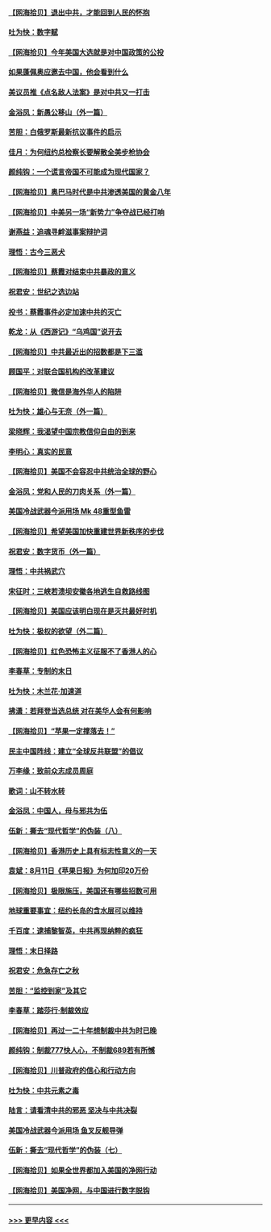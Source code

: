#### [【网海拾贝】退出中共，才能回到人民的怀抱](../pages/nsc993/n12352634.md?t=08250002) 
#### [吐为快：数字赋](../pages/nsc993/n12352317.md?t=08250002) 
#### [【网海拾贝】今年美国大选就是对中国政策的公投](../pages/nsc993/n12350973.md?t=08250002) 
#### [如果蓬佩奥应邀去中国，他会看到什么](../pages/nsc993/n12350945.md?t=08250002) 
#### [美议员推《点名敌人法案》是对中共又一打击](../pages/nsc993/n12350765.md?t=08250002) 
#### [金浴凤：新愚公移山（外一篇）](../pages/nsc993/n12350253.md?t=08250002) 
#### [苦胆：白俄罗斯最新抗议事件的启示](../pages/nsc993/n12349989.md?t=08250002) 
#### [佳月：为何纽约总检察长要解散全美步枪协会](../pages/nsc993/n12349939.md?t=08250002) 
#### [颜纯钩：一个谎言帝国不可能成为现代国家？](../pages/nsc993/n12349898.md?t=08250002) 
#### [【网海拾贝】奥巴马时代是中共渗透美国的黄金八年](../pages/nsc993/n12349284.md?t=08250002) 
#### [【网海拾贝】中美另一场“新势力”争夺战已经打响](../pages/nsc993/n12346998.md?t=08250002) 
#### [谢燕益：追魂寻衅滋事案辩护词](../pages/nsc993/n12346892.md?t=08250002) 
#### [理悟：古今三恶犬](../pages/nsc993/n12345190.md?t=08250002) 
#### [【网海拾贝】蔡霞对结束中共暴政的意义](../pages/nsc993/n12344263.md?t=08250002) 
#### [祝君安：世纪之选边站](../pages/nsc993/n12342382.md?t=08250002) 
#### [投书：蔡霞事件必定加速中共的灭亡](../pages/nsc993/n12341881.md?t=08250002) 
#### [乾龙：从《西游记》“乌鸡国”说开去](../pages/nsc993/n12341690.md?t=08250002) 
#### [【网海拾贝】中共最近出的招数都是下三滥](../pages/nsc993/n12341593.md?t=08250002) 
#### [顾国平：对联合国机构的改革建议](../pages/nsc993/n12339928.md?t=08250002) 
#### [【网海拾贝】微信是海外华人的陷阱](../pages/nsc993/n12338868.md?t=08250002) 
#### [吐为快：雄心与无奈（外一篇）](../pages/nsc993/n12338132.md?t=08250002) 
#### [梁晓辉：我渴望中国宗教信仰自由的到来](../pages/nsc993/n12336657.md?t=08250002) 
#### [李明心：真实的民意](../pages/nsc993/n12336089.md?t=08250002) 
#### [【网海拾贝】美国不会容忍中共统治全球的野心](../pages/nsc993/n12336063.md?t=08250002) 
#### [金浴凤：党和人民的刀肉关系（外一篇）](../pages/nsc993/n12335834.md?t=08250002) 
#### [美国冷战武器今派用场 Mk 48重型鱼雷](../pages/nsc993/n12335354.md?t=08250002) 
#### [【网海拾贝】希望美国加快重建世界新秩序的步伐](../pages/nsc993/n12334224.md?t=08250002) 
#### [祝君安：数字货币（外一篇）](../pages/nsc993/n12334186.md?t=08250002) 
#### [理悟：中共祸武穴](../pages/nsc993/n12333962.md?t=08250002) 
#### [宋征时：三峡若溃坝安徽各地逃生自救路线图](../pages/nsc993/n12332450.md?t=08250002) 
#### [【网海拾贝】美国应该明白现在是灭共最好时机](../pages/nsc993/n12332313.md?t=08250002) 
#### [吐为快：极权的欲望（外二篇）](../pages/nsc993/n12332089.md?t=08250002) 
#### [【网海拾贝】红色恐怖主义征服不了香港人的心](../pages/nsc993/n12329296.md?t=08250002) 
#### [李春草：专制的末日](../pages/nsc993/n12329079.md?t=08250002) 
#### [吐为快：木兰花‧加速道](../pages/nsc993/n12327366.md?t=08250002) 
#### [拂潇：若拜登当选总统 对在美华人会有何影响](../pages/nsc993/n12295996.md?t=08250002) 
#### [【网海拾贝】“苹果一定撑落去！”](../pages/nsc993/n12326784.md?t=08250002) 
#### [民主中国阵线：建立“全球反共联盟”的倡议](../pages/nsc993/n12324177.md?t=08250002) 
#### [万李缘：致前众志成员周庭](../pages/nsc993/n12324635.md?t=08250002) 
#### [歌词：山不转水转](../pages/nsc993/n12324599.md?t=08250002) 
#### [金浴凤：中国人，毋与邪共为伍](../pages/nsc993/n12324257.md?t=08250002) 
#### [伍新：撕去“现代哲学”的伪装（八）](../pages/nsc993/n12324188.md?t=08250002) 
#### [【网海拾贝】香港历史上具有标志性意义的一天](../pages/nsc993/n12324021.md?t=08250002) 
#### [袁斌：8月11日《苹果日报》为何加印20万份](../pages/nsc993/n12323955.md?t=08250002) 
#### [【网海拾贝】极限施压，美国还有哪些招数可用](../pages/nsc993/n12322512.md?t=08250002) 
#### [地球重要事宜：纽约长岛的含水层可以维持](../pages/nsc993/n12321844.md?t=08250002) 
#### [千百度：逮捕黎智英，中共再现纳粹的疯狂](../pages/nsc993/n12321777.md?t=08250002) 
#### [理悟：末日择路](../pages/nsc993/n12320812.md?t=08250002) 
#### [祝君安：危急存亡之秋](../pages/nsc993/n12320795.md?t=08250002) 
#### [苦胆：“监控到家”及其它](../pages/nsc993/n12320751.md?t=08250002) 
#### [李春草：踏莎行·制裁效应](../pages/nsc993/n12318290.md?t=08250002) 
#### [【网海拾贝】再过一二十年想制裁中共为时已晚](../pages/nsc993/n12318195.md?t=08250002) 
#### [颜纯钩：制裁777快人心，不制裁689若有所憾](../pages/nsc993/n12316912.md?t=08250002) 
#### [【网海拾贝】川普政府的信心和行动方向](../pages/nsc993/n12316673.md?t=08250002) 
#### [吐为快：中共元素之毒](../pages/nsc993/n12316547.md?t=08250002) 
#### [陆言：请看清中共的邪恶 坚决与中共决裂](../pages/nsc993/n12315784.md?t=08250002) 
#### [美国冷战武器今派用场 鱼叉反舰导弹](../pages/nsc993/n12316258.md?t=08250002) 
#### [伍新：撕去“现代哲学”的伪装（七）](../pages/nsc993/n12315846.md?t=08250002) 
#### [【网海拾贝】如果全世界都加入美国的净网行动](../pages/nsc993/n12315588.md?t=08250002) 
#### [【网海拾贝】美国净网，与中国进行数字脱钩](../pages/nsc993/n12312813.md?t=08250002) 

----
#### [ >>> 更早内容 <<< ](../indexes/nsc993-earlier.md)
